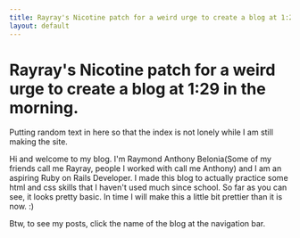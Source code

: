```yaml
---
title: Rayray's Nicotine patch for a weird urge to create a blog at 1:29 in the morning.
layout: default
---
```


# Rayray's Nicotine patch for a weird urge to create a blog at 1:29 in the morning.

Putting random text in here so that the index is not lonely while I am still making the site.

Hi and welcome to my blog.  I'm Raymond Anthony Belonia(Some of my friends call me Rayray, people I worked with call me Anthony) and I am an aspiring Ruby on Rails Developer.  I made this blog to actually practice some html and css skills that I haven't used much since school.  So far as you can see, it looks pretty basic.  In time I will make this a little bit prettier than it is now. :)



Btw, to see my posts, click the name of the blog at the navigation bar.  

